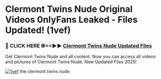 # Clermont Twins Nude Original Videos 0nlyFans Leaked - Files Updated! (1vef)

<h3>🔴 CLICK HERE 🌐==►► <a href="https://tinyurl.com/yrmya6cz" rel="nofollow">Clermont Twins Nude Updated Files</a></h3>

Get Clermont Twins Nude and all content. Now you can access all videos and pictures of Clermont Twins Nude. New Updated Files 2025!

[![1vef](https://i.imgur.com/FMdXYCs.gif)](https://tinyurl.com/yrmya6cz)
the clermont twins nude